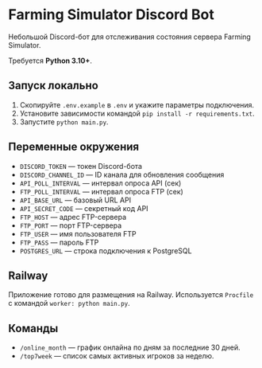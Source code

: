 # Farming Simulator Discord Bot

Небольшой Discord-бот для отслеживания состояния сервера Farming Simulator.

Требуется **Python 3.10+**.

## Запуск локально

1. Скопируйте `.env.example` в `.env` и укажите параметры подключения.
2. Установите зависимости командой `pip install -r requirements.txt`.
3. Запустите `python main.py`.

## Переменные окружения

- `DISCORD_TOKEN` — токен Discord-бота
- `DISCORD_CHANNEL_ID` — ID канала для обновления сообщения
- `API_POLL_INTERVAL` — интервал опроса API (сек)
- `FTP_POLL_INTERVAL` — интервал опроса FTP (сек)
- `API_BASE_URL` — базовый URL API
- `API_SECRET_CODE` — секретный код API
- `FTP_HOST` — адрес FTP-сервера
- `FTP_PORT` — порт FTP-сервера
- `FTP_USER` — имя пользователя FTP
- `FTP_PASS` — пароль FTP
- `POSTGRES_URL` — строка подключения к PostgreSQL

## Railway

Приложение готово для размещения на Railway. Используется `Procfile` с командой `worker: python main.py`.

## Команды

- `/online_month` — график онлайна по дням за последние 30 дней.
- `/top7week` — список самых активных игроков за неделю.

